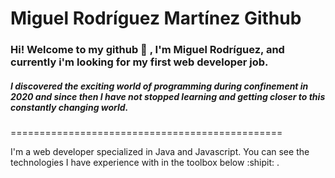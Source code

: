 # Miguel Rodríguez Martínez Github

### Hi! Welcome to my github :wave: , I'm Miguel Rodríguez, and currently i'm looking for my first web developer job.
##### I discovered the exciting world of programming during confinement in 2020 and since then I have not stopped learning and getting closer to this constantly changing world.

===============================================

I'm a web developer specialized in Java and Javascript. You can see the technologies I have experience with in the toolbox below :shipit: .

<!--
**MiguelJRM95/MiguelJRM95** is a ✨ _special_ ✨ repository because its `README.md` (this file) appears on your GitHub profile.

Here are some ideas to get you started:

- 🔭 I’m currently working on ...
- 🌱 I’m currently learning ...
- 👯 I’m looking to collaborate on ...
- 🤔 I’m looking for help with ...
- 💬 Ask me about ...
- 📫 How to reach me: ...
- 😄 Pronouns: ...
- ⚡ Fun fact: ...
-->
